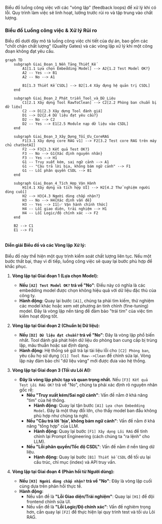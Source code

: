 Biểu đồ luồng công việc với các "vòng lặp" (feedback loops) để xử lý khi có lỗi. Quy trình làm việc sẽ linh hoạt, lường trước rủi ro và tập trung vào chất lượng.


### **Biểu đồ Luồng công việc & Xử lý Rủi ro**

Biểu đồ dưới đây mô tả luồng công việc chi tiết của dự án, bao gồm các "chốt chặn chất lượng" (Quality Gates) và các vòng lặp xử lý khi một công đoạn không đạt yêu cầu.

```mermaid
graph TD
    subgraph Giai_Đoạn_1_Nền_Tảng_Thiết_Kế
        A1[1.1 Lựa chọn Embedding Model] --> A2{1.2 Test Model OK?}
        A2 -- Yes --> B1
        A2 -- No --> A1
        
        B1[1.3 Thiết Kế CSDL] --> B2[1.4 Xây đựng hệ quản trị CSDL]
    end

    subgraph Giai_Đoạn_2_Phát_triển_Tool_và_Dữ_Liệu
        C1[2.1 Xây dựng Tool RawToClean] --> C2[2.2 Phòng ban chuẩn bị dữ liệu]
        C2 --> D1[2.3 Xây dựng Tool đánh giá]
        D1 --> D2{2.4 Dữ liệu đạt yêu cầu?}
        D2 -- No --> C2
        D2 -- Yes --> E1[2.5 Module nạp dữ liệu vào CSDL]
    end

    subgraph Giai_Đoạn_3_Xây_Dựng_Tối_Ưu_CoreRAG
        F1[3.1 Xây dựng core RAG v1] --> F2[3.2 Test core RAG trên máy chủ chatbotAI]
        F2 --> F3{3.3 Kết quả Test OK?}
        F3 -- No --> G1{Xác định nguyên nhân}
        F3 -- Yes --> H1
        G1 -- Truy xuất kém, sai ngữ cảnh --> A1
        G1 -- "Câu trả lời bịa, không bám ngữ cảnh" --> F1
        G1 -- Lỗi phân quyền CSDL --> B1
    end

    subgraph Giai_Đoạn_4_Tích_Hợp_Vận_Hành
        H1[4.1 Xây dựng và tích hợp UI] --> H2[4.2 Thử nghiệm người dùng cuối]
        H2 --> H3{4.3 Người dùng chấp nhận?}
        H3 -- No --> H4{Xác định vấn đề}
        H3 -- Yes --> I1[✅ Vận hành chính thức]
        H4 -- Lỗi giao diện, trải nghiệm --> H1
        H4 -- Lỗi Logic/độ chính xác --> F2
    end
    
    B2 --> C1
    E1 --> F1


```

#### **Diễn giải Biểu đồ và các Vòng lặp Xử lý:**

Biểu đồ này thể hiện một quy trình kiểm soát chất lượng liên tục. Nếu một bước thất bại, thay vì đi tiếp, luồng công việc sẽ quay lại bước phù hợp để khắc phục.

1.  **Vòng lặp tại Giai đoạn 1 (Lựa chọn Model):**

      * **Nếu `[A2] Test Model OK?` trả về "No"**: Điều này có nghĩa là các embedding model được chọn không hiệu quả với dữ liệu đặc thù của công ty.
      * **Hành động:** Quay lại bước `[A1]`, chúng ta phải tìm kiếm, thử nghiệm các model khác hoặc xem xét phương án tinh chỉnh (fine-tuning) model. Đây là vòng lặp nền tảng để đảm bảo "trái tim" của việc tìm kiếm hoạt động tốt.

2.  **Vòng lặp tại Giai đoạn 2 (Chuẩn bị Dữ liệu):**

      * **Nếu `[D2] Dữ liệu đạt chuẩn?` trả về "No"**: Đây là vòng lặp phổ biến nhất. Tool đánh giá phát hiện dữ liệu do phòng ban cung cấp bị trùng lặp, mâu thuẫn hoặc sai định dạng.
      * **Hành động:** Hệ thống sẽ gửi trả lại tài liệu lỗi cho `[C2] Phòng ban`, yêu cầu họ sử dụng `[C1] Tool Raw-->Clean` để chỉnh sửa lại. Vòng lặp này đảm bảo chỉ "dữ liệu vàng" mới được đưa vào hệ thống.

3.  **Vòng lặp tại Giai đoạn 3 (Tối ưu Lõi AI):**

      * **Đây là vòng lặp phức tạp và quan trọng nhất.** Nếu `[F3] Kết quả Test Lõi RAG OK?` trả về "No", chúng ta phải xác định rõ nguyên nhân gốc rễ:
          * **Nếu "Truy xuất kém/Sai ngữ cảnh"**: Vấn đề nằm ở khả năng "tìm" của hệ thống.
              * **Hành động:** Quay lại tận bước `[A1] Lựa chọn Embedding Model`. Đây là một thay đổi lớn, cho thấy model ban đầu không phù hợp như chúng ta nghĩ.
          * **Nếu "Câu trả lời 'bịa', không bám ngữ cảnh"**: Vấn đề nằm ở khả năng "tổng hợp" của LLM.
              * **Hành động:** Quay lại bước `[F1] Xây dựng Lõi RAG` để tinh chỉnh lại Prompt Engineering (cách chúng ta "ra lệnh" cho LLM).
          * **Nếu "Lỗi phân quyền/Tốc độ CSDL"**: Vấn đề nằm ở nền tảng dữ liệu.
              * **Hành động:** Quay lại bước `[B1] Thiết kế CSDL` để tối ưu lại cấu trúc, chỉ mục (index) và API truy vấn.

4.  **Vòng lặp tại Giai đoạn 4 (Phản hồi từ Người dùng):**

      * **Nếu `[H3] Người dùng chấp nhận?` trả về "No"**: Đây là vòng lặp cuối cùng dựa trên phản hồi thực tế.
      * **Hành động:**
          * Nếu vấn đề là **"Lỗi Giao diện/Trải nghiệm"**: Quay lại `[H1]` để đội frontend chỉnh sửa UI.
          * Nếu vấn đề là **"Lỗi Logic/Độ chính xác"**: Vấn đề nghiêm trọng hơn, cần quay lại `[F2]` để thực hiện lại quy trình test và tối ưu Lõi RAG.

